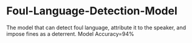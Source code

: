 # Foul-Language-Detection-Model
The  model that can detect  foul language, attribute it to the speaker, and impose fines as a deterrent. Model Accuracy=94%
